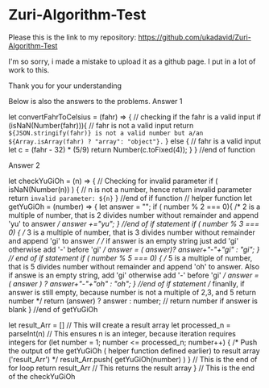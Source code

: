 # Zuri-Algorithm-Test

Please this is the link to my repository: https://github.com/ukadavid/Zuri-Algorithm-Test

I'm so sorry, i made a mistake to upload it as a github page. I put in a lot of work to this. 

Thank you for your understanding

 Below is also the answers to the problems.
Answer 1 

 let convertFahrToCelsius = (fahr) => {
  // checking if the fahr is a valid input
  if (isNaN(Number(fahr))){
    // fahr is not a valid input
    return `${JSON.stringify(fahr)} is not a valid number but a/an ${Array.isArray(fahr) ? "array": "object"}.`
  } else {
    // fahr is a valid input
    let c = (fahr - 32) * (5/9)
    return Number(c.toFixed(4));
  }
}  //end of function





Answer 2


let checkYuGiOh = (n) => {
  // Checking for invalid parameter
  if ( isNaN(Number(n)) ) {
    // n is not a number, hence return invalid parameter
    return `invalid parameter: ${n}`
  } //end of if function
  // helper function
  let getYuGiOh = (number) => {
    let answer = "";
    if ( number % 2 === 0){
      /* 2 is a multiple of number, that is 2 divides number without remainder and append 'yu' to answer */
      answer +="yu";
    } //end of if statement
    if ( number % 3 === 0) {
      /* 3 is a multiple of number, that is 3 divides number without remainder and append 'gi' to answer */
      /* if answer is an empty string just add 'gi' otherwise add '-' before 'gi' */
      answer = ( answer)? answer+"-"+"gi" : "gi";
    } // end of if statement
    if ( number % 5 === 0) {
      /* 5 is a multiple of number, that is 5 divides number without remainder and append 'oh' to answer. Also if answe is an empty string, add 'gi' otherwise add '-' before 'gi' */
      answer = ( answer ) ? answer+"-"+"oh" : "oh";
    } //end of if statement
    /* finanlly, if answer is still empty, because number is not a multiple of 2,3, and 5 return number */
    return (answer) ? answer : number; // return number if answer is blank
  } //end of getYuGiOh

  let result_Arr = [] // This will create a result array
  let processed_n = parseInt(n)  // This ensures n is an integer, because iteration requires integers
  for (let number = 1; number <= processed_n; number++) {
    /* Push the output of the getYuGiOh ( helper function defined earlier) to result array ('result_Arr') */
    result_Arr.push( getYuGiOh(number) )
  } // This is the end of for loop
  return result_Arr // This returns the result array
} // This is the end of the checkYuGiOh
